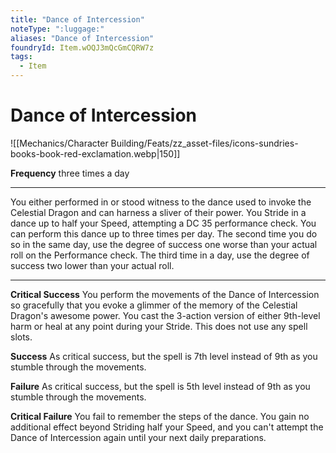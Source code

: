 ```yaml
---
title: "Dance of Intercession"
noteType: ":luggage:"
aliases: "Dance of Intercession"
foundryId: Item.wOQJ3mQcGmCQRW7z
tags:
  - Item
---
```


# Dance of Intercession
![[Mechanics/Character Building/Feats/zz_asset-files/icons-sundries-books-book-red-exclamation.webp|150]]

**Frequency** three times a day

* * *

You either performed in or stood witness to the dance used to invoke the Celestial Dragon and can harness a sliver of their power. You Stride in a dance up to half your Speed, attempting a DC 35 performance check. You can perform this dance up to three times per day. The second time you do so in the same day, use the degree of success one worse than your actual roll on the Performance check. The third time in a day, use the degree of success two lower than your actual roll.

* * *

**Critical Success** You perform the movements of the Dance of Intercession so gracefully that you evoke a glimmer of the memory of the Celestial Dragon's awesome power. You cast the 3-action version of either 9th-level harm or heal at any point during your Stride. This does not use any spell slots.

**Success** As critical success, but the spell is 7th level instead of 9th as you stumble through the movements.

**Failure** As critical success, but the spell is 5th level instead of 9th as you stumble through the movements.

**Critical Failure** You fail to remember the steps of the dance. You gain no additional effect beyond Striding half your Speed, and you can't attempt the Dance of Intercession again until your next daily preparations.
